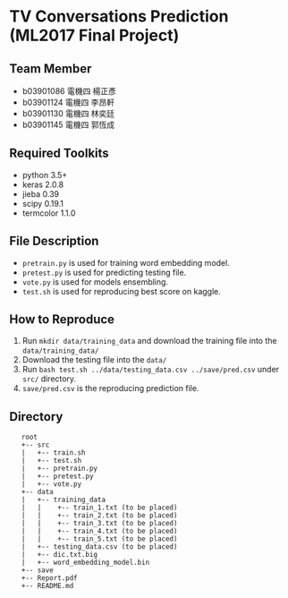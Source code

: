 # TV  Conversations Prediction (ML2017 Final Project)

## Team Member

* b03901086 電機四 楊正彥
* b03901124 電機四 李昂軒
* b03901130 電機四 林奕廷
* b03901145 電機四 郭恆成


## Required Toolkits

* python 3.5+
* keras 2.0.8
* jieba 0.39
* scipy 0.19.1
* termcolor 1.1.0

## File Description

* `pretrain.py` is used for training word embedding model.
* `pretest.py` is used for predicting testing file.
* `vote.py` is used for models ensembling.
* `test.sh` is used for reproducing best score on kaggle.

## How to Reproduce

1. Run `mkdir data/training_data` and download the training file into the `data/training_data/`
2. Download the testing file into the `data/`
3. Run `bash test.sh ../data/testing_data.csv ../save/pred.csv` under `src/` directory.
4. `save/pred.csv` is the reproducing prediction file.

## Directory 

```
   root
   +-- src
   |   +-- train.sh
   |   +-- test.sh
   |   +-- pretrain.py
   |   +-- pretest.py
   |   +-- vote.py
   +-- data
   |   +-- training_data
   |   |    +-- train_1.txt (to be placed) 
   |   |    +-- train_2.txt (to be placed) 
   |   |    +-- train_3.txt (to be placed) 
   |   |    +-- train_4.txt (to be placed) 
   |   |    +-- train_5.txt (to be placed) 
   |   +-- testing_data.csv (to be placed)
   |   +-- dic.txt.big
   |   +-- word_embedding_model.bin
   +-- save
   +-- Report.pdf
   +-- README.md
```
